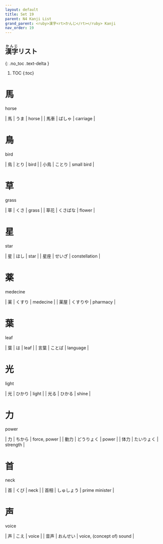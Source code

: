 ```yaml
---
layout: default
title: Set 19
parent: N4 Kanji List
grand_parent: <ruby>漢字<rt>かんじ</rt></ruby> Kanji
nav_order: 19
---
```


## <ruby>漢字<rt>かんじ</rt></ruby>リスト
{: .no_toc .text-delta }

1. TOC
{:toc}

# 馬
horse

| 馬   | うま   | horse    |
| 馬車 | ばしゃ | carriage |

# 鳥
bird

| 鳥   | とり   | bird       |
| 小鳥 | ことり | small bird |

# 草
grass

| 草   | くさ     | grass  |
| 草花 | くさばな | flower |

# 星
star

| 星   | ほし   | star          |
| 星座 | せいざ | constellation |

# 薬
medecine

| 薬   | くすり   | medecine |
| 薬屋 | くすりや | pharmacy |

# 葉
leaf

| 葉   | は     | leaf     |
| 言葉 | ことば | language |

# 光
light

| 光   | ひかり | light |
| 光る | ひかる | shine |

# 力
power

| 力   | ちから     | force, power |
| 動力 | どうりょく | power        |
| 体力 | たいりょく | strength     |

# 首
neck

| 首   | くび       | neck           |
| 首相 | しゅしょう | prime minister |

# 声
voice

| 声   | こえ     | voice                     |
| 音声 | おんせい | voice, (concept of) sound |
